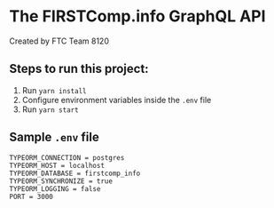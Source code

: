 # The FIRSTComp.info GraphQL API
Created by FTC Team 8120

## Steps to run this project:

1. Run `yarn install`
2. Configure environment variables inside the `.env` file
3. Run `yarn start`

## Sample `.env` file
```
TYPEORM_CONNECTION = postgres
TYPEORM_HOST = localhost
TYPEORM_DATABASE = firstcomp_info
TYPEORM_SYNCHRONIZE = true
TYPEORM_LOGGING = false
PORT = 3000
```
